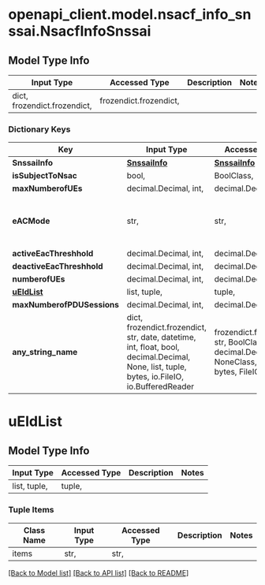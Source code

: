 # openapi_client.model.nsacf_info_snssai.NsacfInfoSnssai

## Model Type Info
Input Type | Accessed Type | Description | Notes
------------ | ------------- | ------------- | -------------
dict, frozendict.frozendict,  | frozendict.frozendict,  |  | 

### Dictionary Keys
Key | Input Type | Accessed Type | Description | Notes
------------ | ------------- | ------------- | ------------- | -------------
**SnssaiInfo** | [**SnssaiInfo**](SnssaiInfo.md) | [**SnssaiInfo**](SnssaiInfo.md) |  | [optional] 
**isSubjectToNsac** | bool,  | BoolClass,  |  | [optional] 
**maxNumberofUEs** | decimal.Decimal, int,  | decimal.Decimal,  |  | [optional] 
**eACMode** | str,  | str,  |  | [optional] must be one of ["INACTIVE", "ACTIVE", ] 
**activeEacThreshhold** | decimal.Decimal, int,  | decimal.Decimal,  |  | [optional] 
**deactiveEacThreshhold** | decimal.Decimal, int,  | decimal.Decimal,  |  | [optional] 
**numberofUEs** | decimal.Decimal, int,  | decimal.Decimal,  |  | [optional] 
**[uEIdList](#uEIdList)** | list, tuple,  | tuple,  |  | [optional] 
**maxNumberofPDUSessions** | decimal.Decimal, int,  | decimal.Decimal,  |  | [optional] 
**any_string_name** | dict, frozendict.frozendict, str, date, datetime, int, float, bool, decimal.Decimal, None, list, tuple, bytes, io.FileIO, io.BufferedReader | frozendict.frozendict, str, BoolClass, decimal.Decimal, NoneClass, tuple, bytes, FileIO | any string name can be used but the value must be the correct type | [optional]

# uEIdList

## Model Type Info
Input Type | Accessed Type | Description | Notes
------------ | ------------- | ------------- | -------------
list, tuple,  | tuple,  |  | 

### Tuple Items
Class Name | Input Type | Accessed Type | Description | Notes
------------- | ------------- | ------------- | ------------- | -------------
items | str,  | str,  |  | 

[[Back to Model list]](../../README.md#documentation-for-models) [[Back to API list]](../../README.md#documentation-for-api-endpoints) [[Back to README]](../../README.md)

